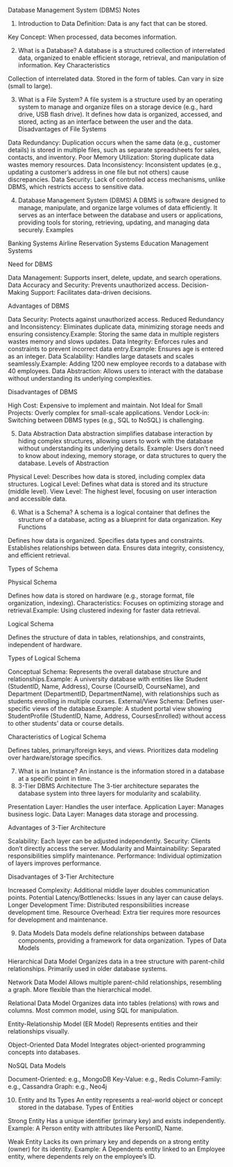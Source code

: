 Database Management System (DBMS) Notes
1. Introduction to Data
Definition: Data is any fact that can be stored.

Key Concept: When processed, data becomes information.

2. What is a Database?
A database is a structured collection of interrelated data, organized to enable efficient storage, retrieval, and manipulation of information.
Key Characteristics

Collection of interrelated data.
Stored in the form of tables.
Can vary in size (small to large).

3. What is a File System?
A file system is a structure used by an operating system to manage and organize files on a storage device (e.g., hard drive, USB flash drive). It defines how data is organized, accessed, and stored, acting as an interface between the user and the data.
Disadvantages of File Systems

Data Redundancy: Duplication occurs when the same data (e.g., customer details) is stored in multiple files, such as separate spreadsheets for sales, contacts, and inventory.
Poor Memory Utilization: Storing duplicate data wastes memory resources.
Data Inconsistency: Inconsistent updates (e.g., updating a customer’s address in one file but not others) cause discrepancies.
Data Security: Lack of controlled access mechanisms, unlike DBMS, which restricts access to sensitive data.

4. Database Management System (DBMS)
A DBMS is software designed to manage, manipulate, and organize large volumes of data efficiently. It serves as an interface between the database and users or applications, providing tools for storing, retrieving, updating, and managing data securely.
Examples

Banking Systems
Airline Reservation Systems
Education Management Systems

Need for DBMS

Data Management: Supports insert, delete, update, and search operations.
Data Accuracy and Security: Prevents unauthorized access.
Decision-Making Support: Facilitates data-driven decisions.

Advantages of DBMS

Data Security: Protects against unauthorized access.
Reduced Redundancy and Inconsistency: Eliminates duplicate data, minimizing storage needs and ensuring consistency.Example: Storing the same data in multiple registers wastes memory and slows updates.
Data Integrity: Enforces rules and constraints to prevent incorrect data entry.Example: Ensures age is entered as an integer.
Data Scalability: Handles large datasets and scales seamlessly.Example: Adding 1200 new employee records to a database with 40 employees.
Data Abstraction: Allows users to interact with the database without understanding its underlying complexities.

Disadvantages of DBMS

High Cost: Expensive to implement and maintain.
Not Ideal for Small Projects: Overly complex for small-scale applications.
Vendor Lock-in: Switching between DBMS types (e.g., SQL to NoSQL) is challenging.

5. Data Abstraction
Data abstraction simplifies database interaction by hiding complex structures, allowing users to work with the database without understanding its underlying details.
Example: Users don’t need to know about indexing, memory storage, or data structures to query the database.
Levels of Abstraction

Physical Level: Describes how data is stored, including complex data structures.
Logical Level: Defines what data is stored and its structure (middle level).
View Level: The highest level, focusing on user interaction and accessible data.

6. What is a Schema?
A schema is a logical container that defines the structure of a database, acting as a blueprint for data organization.
Key Functions

Defines how data is organized.
Specifies data types and constraints.
Establishes relationships between data.
Ensures data integrity, consistency, and efficient retrieval.

Types of Schema

Physical Schema

Defines how data is stored on hardware (e.g., storage format, file organization, indexing).
Characteristics: Focuses on optimizing storage and retrieval.Example: Using clustered indexing for faster data retrieval.


Logical Schema

Defines the structure of data in tables, relationships, and constraints, independent of hardware.



Types of Logical Schema

Conceptual Schema: Represents the overall database structure and relationships.Example: A university database with entities like Student (StudentID, Name, Address), Course (CourseID, CourseName), and Department (DepartmentID, DepartmentName), with relationships such as students enrolling in multiple courses.
External/View Schema: Defines user-specific views of the database.Example: A student portal view showing StudentProfile (StudentID, Name, Address, CoursesEnrolled) without access to other students’ data or course details.

Characteristics of Logical Schema

Defines tables, primary/foreign keys, and views.
Prioritizes data modeling over hardware/storage specifics.

7. What is an Instance?
An instance is the information stored in a database at a specific point in time.
8. 3-Tier DBMS Architecture
The 3-tier architecture separates the database system into three layers for modularity and scalability.

Presentation Layer: Handles the user interface.
Application Layer: Manages business logic.
Data Layer: Manages data storage and processing.

Advantages of 3-Tier Architecture

Scalability: Each layer can be adjusted independently.
Security: Clients don’t directly access the server.
Modularity and Maintainability: Separated responsibilities simplify maintenance.
Performance: Individual optimization of layers improves performance.

Disadvantages of 3-Tier Architecture

Increased Complexity: Additional middle layer doubles communication points.
Potential Latency/Bottlenecks: Issues in any layer can cause delays.
Longer Development Time: Distributed responsibilities increase development time.
Resource Overhead: Extra tier requires more resources for development and maintenance.

9. Data Models
Data models define relationships between database components, providing a framework for data organization.
Types of Data Models

Hierarchical Data Model
Organizes data in a tree structure with parent-child relationships.
Primarily used in older database systems.


Network Data Model
Allows multiple parent-child relationships, resembling a graph.
More flexible than the hierarchical model.


Relational Data Model
Organizes data into tables (relations) with rows and columns.
Most common model, using SQL for manipulation.


Entity-Relationship Model (ER Model)
Represents entities and their relationships visually.


Object-Oriented Data Model
Integrates object-oriented programming concepts into databases.



NoSQL Data Models

Document-Oriented: e.g., MongoDB
Key-Value: e.g., Redis
Column-Family: e.g., Cassandra
Graph: e.g., Neo4j

10. Entity and Its Types
An entity represents a real-world object or concept stored in the database.
Types of Entities

Strong Entity
Has a unique identifier (primary key) and exists independently.
Example: A Person entity with attributes like PersonID, Name.


Weak Entity
Lacks its own primary key and depends on a strong entity (owner) for its identity.
Example: A Dependents entity linked to an Employee entity, where dependents rely on the employee’s ID.



